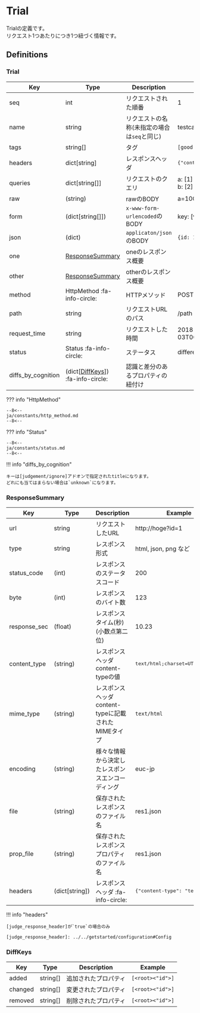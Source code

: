 Trial
=====

Trialの定義です。  
リクエスト1つあたりにつき1つ紐づく情報です。


Definitions
-----------

### Trial

| Key                | Type                                           | Description                                 | Example                                   |
| ------------------ | ---------------------------------------------- | ------------------------------------------- | ----------------------------------------- |
| seq                | int                                            | リクエストされた順番                        | 1                                         |
| name               | string                                         | リクエストの名称(未指定の場合は`seq`と同じ) | testcase-1                                |
| tags               | string[]                                       | タグ                                        | `[good, bad]`                             |
| headers            | dict[string]                                   | レスポンスヘッダ                            | <pre>{"content-type": "text/html;"}</pre> |
| queries            | dict[string[]]                                 | リクエストのクエリ                          | a: [1]<br>b: [2]                          |
| raw                | (string)                                       | rawのBODY                                   | a=100&b=200                               |
| form               | (dict[string[]])                               | `x-www-form-urlencoded`のBODY               | key: [value1, value2]                     |
| json               | (dict)                                         | `applicaton/json`のBODY                     | `{id: 1, name: 'Ichi'}`                   |
| one                | [ResponseSummary](#responsesummary)            | oneのレスポンス概要                         |                                           |
| other              | [ResponseSummary](#responsesummary)            | otherのレスポンス概要                       |                                           |
| method             | HttpMethod :fa-info-circle:                    | HTTPメソッド                                | POST                                      |
| path               | string                                         | リクエストURLのパス                         | /path                                     |
| request_time       | string                                         | リクエストした時間                          | 2018-12-03T00:12:02.444940+09:00          |
| status             | Status :fa-info-circle:                        | ステータス                                  | different                                 |
| diffs_by_cognition | (dict[[DiffKeys](#diffkeys)]) :fa-info-circle: | 認識と差分のあるプロパティの紐付け          |                                           |


??? info "HttpMethod"

    --8<--
    ja/constants/http_method.md
    --8<--

??? info "Status"

    --8<--
    ja/constants/status.md
    --8<--

!!! info "diffs_by_cognition"

    キーは[judgement/ignore]アドオンで指定されたtitleになります。  
    どれにも当てはまらない場合は`unknown`になります。

### ResponseSummary

| Key          | Type           | Description                                        | Example                                   |
| ------------ | -------------- | -------------------------------------------------- | ----------------------------------------- |
| url          | string         | リクエストしたURL                                  | http://hoge?id=1                          |
| type         | string         | レスポンス形式                                     | html, json, png など                      |
| status_code  | (int)          | レスポンスのステータスコード                       | 200                                       |
| byte         | (int)          | レスポンスのバイト数                               | 123                                       |
| response_sec | (float)        | レスポンスタイム(秒)(小数点第二位)                 | 10.23                                     |
| content_type | (string)       | レスポンスヘッダcontent-typeの値                   | <pre>text/html;charset=UTF-8</pre>        |
| mime_type    | (string)       | レスポンスヘッダcontent-typeに記載されたMIMEタイプ | `text/html`                               |
| encoding     | (string)       | 様々な情報から決定したレスポンスエンコーディング   | euc-jp                                    |
| file         | (string)       | 保存されたレスポンスのファイル名                   | res1.json                                 |
| prop_file    | (string)       | 保存されたレスポンスプロパティのファイル名         | res1.json                                 |
| headers      | (dict[string]) | レスポンスヘッダ  :fa-info-circle:                 | <pre>{"content-type": "text/html;"}</pre> |



!!! info "headers"

    [judge_response_header]が`true`の場合のみ

    [judge_response_header]: ../../getstarted/configuration#Config


### DiffKeys

| Key     | Type     | Description          | Example          |
|---------|----------|----------------------|------------------|
| added   | string[] | 追加されたプロパティ | `[<root><"id">]` |
| changed | string[] | 変更されたプロパティ | `[<root><"id">]` |
| removed | string[] | 削除されたプロパティ | `[<root><"id">]` |


[judgement/ignore]: ../../addons/judgement#ignore

